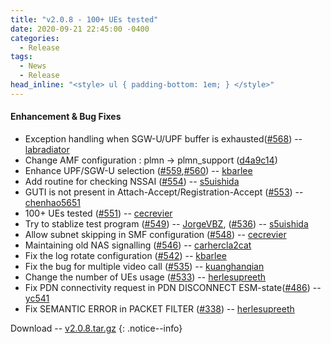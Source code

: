 ```yaml
---
title: "v2.0.8 - 100+ UEs tested"
date: 2020-09-21 22:45:00 -0400
categories:
  - Release
tags:
  - News
  - Release
head_inline: "<style> ul { padding-bottom: 1em; } </style>"
---
```


#### Enhancement & Bug Fixes
- Exception handling when SGW-U/UPF buffer is exhausted([#568](https://github.com/open5gs/open5gs/issues/568)) -- [labradiator](https://github.com/labradiator)
- Change AMF configuration : plmn -> plmn_support ([d4a9c14](https://github.com/open5gs/open5gs/commit/d4a9c140a8457e64b57e918cd1dd5c6f81acab46))
- Enhance UPF/SGW-U selection ([#559](https://github.com/open5gs/open5gs/pull/559),[#560](https://github.com/open5gs/open5gs/pull/560)) -- [kbarlee](https://github.com/kbarlee)
- Add routine for checking NSSAI ([#554](https://github.com/open5gs/open5gs/issues/554)) -- [s5uishida](https://github.com/s5uishida)
- GUTI is not present in Attach-Accept/Registration-Accept ([#553](https://github.com/open5gs/open5gs/issues/553)) -- [chenhao5651](https://github.com/chenhao5651)
- 100+ UEs tested ([#551](https://github.com/open5gs/open5gs/issues/551)) -- [cecrevier](https://github.com/cecrevier)
- Try to stablize test program ([#549](https://github.com/open5gs/open5gs/issues/549)) -- [JorgeVBZ](https://github.com/JorgeVBZ), ([#536](https://github.com/open5gs/open5gs/issues/536)) -- [s5uishida](https://github.com/s5uishida)
- Allow subnet skipping in SMF configuration ([#548](https://github.com/open5gs/open5gs/issues/548)) -- [cecrevier](https://github.com/cecrevier)
- Maintaining old NAS signalling ([#546](https://github.com/open5gs/open5gs/issues/546)) -- [carhercla2cat](https://github.com/carhercla2cat)
- Fix the log rotate configuration ([#542](https://github.com/open5gs/open5gs/issues/542)) -- [kbarlee](https://github.com/kbarlee)
- Fix the bug for multiple video call ([#535](https://github.com/open5gs/open5gs/issues/535)) -- [kuanghanqian](https://github.com/kuanghanqian)
- Change the number of UEs usage ([#533](https://github.com/open5gs/open5gs/issues/533)) -- [herlesupreeth](https://github.com/herlesupreeth)
- Fix PDN connectivity request in PDN DISCONNECT ESM-state([#486](https://github.com/open5gs/open5gs/issues/486)) -- [yc541](https://github.com/yc541)
- Fix SEMANTIC ERROR in PACKET FILTER ([#338](https://github.com/open5gs/open5gs/issues/338)) -- [herlesupreeth](https://github.com/herlesupreeth)

Download -- [v2.0.8.tar.gz](https://github.com/open5gs/open5gs/archive/v2.0.8.tar.gz)
{: .notice--info}
